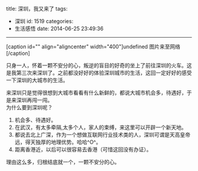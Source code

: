 title: 深圳，我又来了
tags:
  - 深圳
id: 1519
categories:
  - 生活感悟
date: 2014-06-25 23:49:36
---

<div>

[caption id="" align="aligncenter" width="400"]undefined 图片来至网络[/caption]

只身一人，怀着一颗不安分的心，叛逆的盲目的好奇的坐上了前往深圳的火车。这是我第三次来深圳了。之前都没好好的体验深圳城市的生活，这回一定好好的感受一下深圳的大城市的生活。

</div>
<div>来深圳只是觉得很想到大城市看看有什么新鲜的，都说大城市机会多，待遇好，于是来深圳再闯一闯。</div>
<div>为什么要到深圳呢？</div>


1.  机会多、待遇好。
2.  在武汉，有太多牵隔,太多个人，家人的束缚，来这里可以开辟一个新天地。
3.  都说去北上广深，作为一个想做互联网行业技术类的人，深圳可谓是天高皇帝远，得天独厚的地理优势。哈哈^O^。
4.  距离香港近，以后可以很容易去香港（可惜这回没有办证）。

理由这么多，归根结底就一个，一颗不安分的心。
